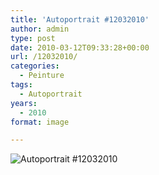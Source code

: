 ```yaml
---
title: 'Autoportrait #12032010'
author: admin
type: post
date: 2010-03-12T09:33:28+00:00
url: /12032010/
categories:
  - Peinture
tags:
  - Autoportrait
years:
  - 2010
format: image

---
```

![Autoportrait #12032010](./D700_20100306_090522-Edit.jpg)